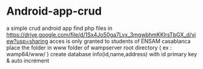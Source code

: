 # Android-app-crud
a simple  crud android app
find php files in https://drive.google.com/file/d/1Sx4Jo50ga7Lvx_3mgwbhmKKlrsTbGX_d/view?usp=sharing acces is only granted to students of ENSAM casablanca place the folder in www folder of wampserver root directory ( ex : wamp64/www/ ) create database info(id,name,address) with id primary key & auto incrément
